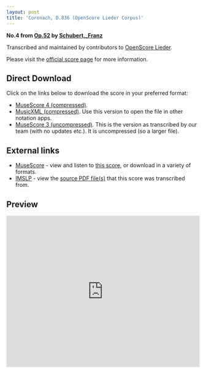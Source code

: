 ```yaml
---
layout: post
title: 'Coronach, D.836 (OpenScore Lieder Corpus)'
---
```


__No.4 from [Op.52](https://fourscoreandmore.org/OpenScore/Schubert%2C_Franz/Op.52/) by [Schubert,_Franz](https://fourscoreandmore.org/OpenScore/Schubert%2C_Franz)__

Transcribed and maintained by contributors to [OpenScore Lieder].

Please visit the [official score page] for more information.

[official score page]: https://musescore.com/openscore-lieder-corpus/scores/6182149
[OpenScore Lieder]: https://musescore.com/openscore-lieder-corpus

## Direct Download

Click on the links below to download the score in your preferred format:
- [MuseScore 4 (compressed)](https://fourscoreandmore.org/OpenScore/Schubert%2C_Franz/Op.52/4_Coronach%2C_D.836.mscz).
- [MusicXML (compressed)](https://fourscoreandmore.org/OpenScore/Schubert%2C_Franz/Op.52/4_Coronach%2C_D.836.mxl). Use this version to open the file in other notation apps.
- [MuseScore 3 (uncompressed)](https://raw.githubusercontent.com/OpenScore/Lieder/refs/heads/main/scores/Schubert%2C_Franz/Op.52/4_Coronach%2C_D.836/lc6182149.mscx). This is the version as transcribed by our team (with no updates etc.). It is uncompressed (so a larger file).

## External links

- [MuseScore] - view and listen to [this score][MuseScore], or download in a variety of formats.
- [IMSLP] - view the [source PDF file(s)][IMSLP] that this score was transcribed from.

[MuseScore]: https://musescore.com/score/6182149
[IMSLP]: https://imslp.org/wiki/Special:ReverseLookup/16608

## Preview

<iframe width="100%" height="394" src="https://musescore.com/openscore-lieder-corpus/scores/6182149/embed" frameborder="0" allowfullscreen allow="autoplay; fullscreen"></iframe>
